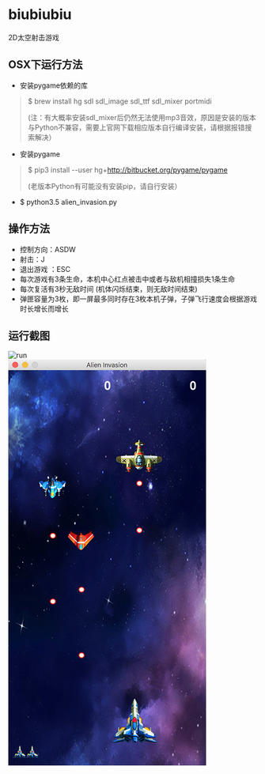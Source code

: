 # biubiubiu
2D太空射击游戏

## OSX下运行方法
* 安装pygame依赖的库
> $ brew install hg sdl sdl_image sdl_ttf sdl_mixer portmidi
>
> (注：有大概率安装sdl_mixer后仍然无法使用mp3音效，原因是安装的版本与Python不兼容，需要上官网下载相应版本自行编译安装，请根据报错搜索解决）
* 安装pygame
> $ pip3 install --user hg+http://bitbucket.org/pygame/pygame
>
> (老版本Python有可能没有安装pip，请自行安装）
* $ python3.5 alien_invasion.py

## 操作方法
* 控制方向：ASDW<br>
* 射击：J <br>
* 退出游戏 ：ESC
* 每次游戏有3条生命，本机中心红点被击中或者与敌机相撞损失1条生命
* 每次复活有3秒无敌时间 (机体闪烁结束，则无敌时间结束)
* 弹匣容量为3枚，即一屏最多同时存在3枚本机子弹，子弹飞行速度会根据游戏时长增长而增长

## 运行截图
![run](https://github.com/shtiyu/biubiubiu/blob/master/images/example.gif?raw=true)
<br>
![run](https://github.com/shtiyu/biubiubiu/blob/master/images/example.png?raw=true)
